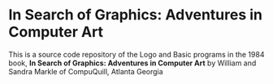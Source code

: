 # In Search of Graphics: Adventures in Computer Art

This is a source code repository of the Logo and Basic programs in the 1984 book, **In Search of Graphics: Adventures in Computer Art** by William and Sandra Markle of CompuQuill, Atlanta Georgia

